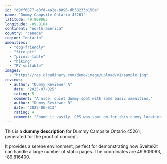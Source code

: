 ```yaml
---
id: "d9ff6877-a3fd-4a2e-b896-db58233b150e"
name: "Dummy Campsite Ontario 45261"
latitude: 49.909063
longitude: -89.8164
continent: "north-america"
country: "canada"
region: "ontario"
amenities:
  - "dog-friendly"
  - "fire-pit"
  - "picnic-table"
  - "hiking"
  - "RV-suitable"
images:
  - "https://res.cloudinary.com/demo/image/upload/v1/sample.jpg"
reviews:
  - author: "Dummy Reviewer A"
    date: "2025-07-025"
    rating: 5
    comment: "A nice, quiet dummy spot with some basic amenities."
  - author: "Dummy Reviewer B"
    date: "2025-06-013"
    rating: 4
    comment: "Found it easily. GPS was spot on for this dummy location."
---
```


This is a **dummy description** for Dummy Campsite Ontario 45261, generated for the proof of concept.

It provides a serene environment, perfect for demonstrating how SvelteKit can handle a large number of static pages. The coordinates are 49.909063, -89.816400.
